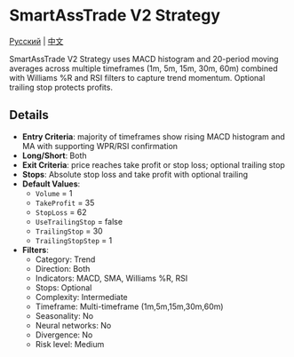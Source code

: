 # SmartAssTrade V2 Strategy
[Русский](README_ru.md) | [中文](README_cn.md)

SmartAssTrade V2 Strategy uses MACD histogram and 20-period moving averages across multiple timeframes (1m, 5m, 15m, 30m, 60m) combined with Williams %R and RSI filters to capture trend momentum. Optional trailing stop protects profits.

## Details

- **Entry Criteria**: majority of timeframes show rising MACD histogram and MA with supporting WPR/RSI confirmation
- **Long/Short**: Both
- **Exit Criteria**: price reaches take profit or stop loss; optional trailing stop
- **Stops**: Absolute stop loss and take profit with optional trailing
- **Default Values**:
  - `Volume` = 1
  - `TakeProfit` = 35
  - `StopLoss` = 62
  - `UseTrailingStop` = false
  - `TrailingStop` = 30
  - `TrailingStopStep` = 1
- **Filters**:
  - Category: Trend
  - Direction: Both
  - Indicators: MACD, SMA, Williams %R, RSI
  - Stops: Optional
  - Complexity: Intermediate
  - Timeframe: Multi-timeframe (1m,5m,15m,30m,60m)
  - Seasonality: No
  - Neural networks: No
  - Divergence: No
  - Risk level: Medium
